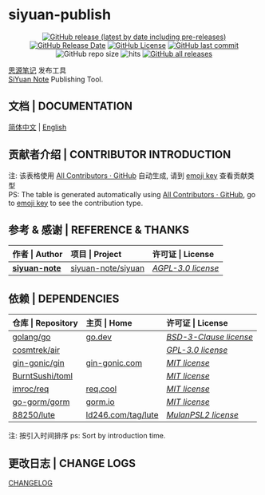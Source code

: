 # siyuan-publish

<center>

[![GitHub release (latest by date including pre-releases)](https://img.shields.io/github/v/release/Zuoqiu-Yingyi/siyuan-publish?include_prereleases&style=flat-square)](https://github.com/Zuoqiu-Yingyi/siyuan-publish/releases/latest)
[![GitHub Release Date](https://img.shields.io/github/release-date/Zuoqiu-Yingyi/siyuan-publish?style=flat-square)](https://github.com/Zuoqiu-Yingyi/siyuan-publish/releases/latest)
[![GitHub License](https://img.shields.io/github/license/Zuoqiu-Yingyi/siyuan-publish?style=flat-square)](https://github.com/Zuoqiu-Yingyi/siyuan-publish/blob/main/LICENSE)
[![GitHub last commit](https://img.shields.io/github/last-commit/Zuoqiu-Yingyi/siyuan-publish?style=flat-square)](https://github.com/Zuoqiu-Yingyi/siyuan-publish/commits/main)
![GitHub repo size](https://img.shields.io/github/repo-size/Zuoqiu-Yingyi/siyuan-publish?style=flat-square)
![hits](https://hits.b3log.org/Zuoqiu-Yingyi/siyuan-publish.svg)
[![GitHub all releases](https://img.shields.io/github/downloads/Zuoqiu-Yingyi/siyuan-publish/total?style=flat-square)](https://github.com/Zuoqiu-Yingyi/siyuan-publish/releases)<!-- ALL-CONTRIBUTORS-BADGE:START - Do not remove or modify this section -->
<!-- ALL-CONTRIBUTORS-BADGE:END -->

</center>

[思源笔记](https://github.com/siyuan-note/siyuan) 发布工具  
[SiYuan Note](https://github.com/siyuan-note/siyuan) Publishing Tool.

## 文档 | DOCUMENTATION

[简体中文](./docs/README-zh_CN.md) | [English](./docs/README-en_US.md)

## 贡献者介绍 | CONTRIBUTOR INTRODUCTION

<!-- ALL-CONTRIBUTORS-LIST:START - Do not remove or modify this section -->
<!-- prettier-ignore-start -->
<!-- markdownlint-disable -->

<!-- markdownlint-restore -->
<!-- prettier-ignore-end -->
<!-- ALL-CONTRIBUTORS-LIST:END -->

注: 该表格使用 [All Contributors · GitHub](https://github.com/all-contributors) 自动生成, 请到 [emoji key](https://allcontributors.org/docs/en/emoji-key) 查看贡献类型  
PS: The table is generated automatically using [All Contributors · GitHub](https://github.com/all-contributors), go to [emoji key](https://allcontributors.org/docs/en/emoji-key) to see the contribution type.

## 参考 & 感谢 | REFERENCE & THANKS

| 作者 \| Author                                    | 项目 \| Project                                             | 许可证 \| License                                                               |
| :------------------------------------------------ | :---------------------------------------------------------- | :------------------------------------------------------------------------------ |
| **[siyuan-note](https://github.com/siyuan-note)** | [siyuan-note/siyuan](https://github.com/siyuan-note/siyuan) | *[AGPL-3.0 license](https://github.com/siyuan-note/siyuan/blob/master/LICENSE)* |

## 依赖 | DEPENDENCIES

| 仓库 \| Repository                                    | 主页 \| Home                                     | 许可证 \| License                                                          |
| :---------------------------------------------------- | :----------------------------------------------- | :------------------------------------------------------------------------- |
| [golang/go](https://github.com/golang/go)             | [go.dev](https://go.dev/)                        | *[BSD-3-Clause license](https://github.com/golang/go/blob/master/LICENSE)* |
| [cosmtrek/air](https://github.com/cosmtrek/air)       |                                                  | *[GPL-3.0 license](https://github.com/cosmtrek/air/blob/master/LICENSE)*   |
| [gin-gonic/gin](https://github.com/gin-gonic/gin)     | [gin-gonic.com](https://gin-gonic.com/)          | *[MIT license](https://github.com/gin-gonic/gin/blob/master/LICENSE)*      |
| [BurntSushi/toml](https://github.com/BurntSushi/toml) |                                                  | *[MIT license](https://github.com/BurntSushi/toml/blob/master/COPYING)*    |
| [imroc/req](https://github.com/imroc/req)             | [req.cool](https://req.cool/)                    | *[MIT license](https://github.com/imroc/req/blob/master/LICENSE)*          |
| [go-gorm/gorm](https://github.com/go-gorm/gorm)       | [gorm.io](https://gorm.io/)                      | *[MIT license](https://github.com/go-gorm/gorm/blob/master/License)*       |
| [88250/lute](https://github.com/88250/lute)           | [ld246.com/tag/lute](https://ld246.com/tag/lute) | *[MulanPSL2 license](https://github.com/88250/lute/blob/master/LICENSE)*   |

注: 按引入时间排序
ps: Sort by introduction time.

## 更改日志 | CHANGE LOGS

[CHANGELOG](./CHANGELOG.md)
